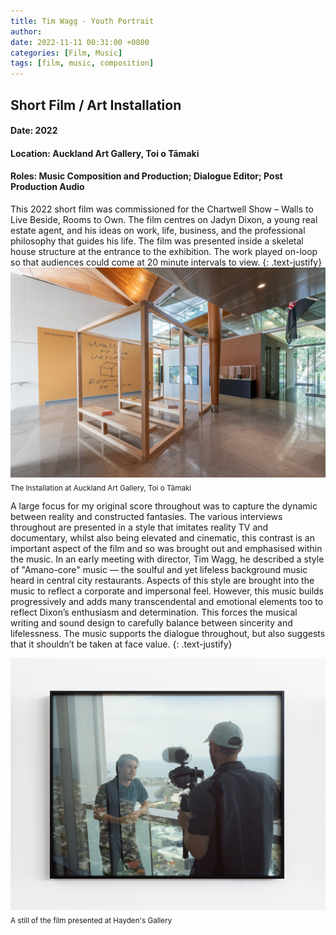 ```yaml
---
title: Tim Wagg - Youth Portrait
author: 
date: 2022-11-11 00:31:00 +0800
categories: [Film, Music]
tags: [film, music, composition]
---
```

## Short Film / Art Installation

#### Date: 2022
#### Location: Auckland Art Gallery, Toi o Tāmaki
#### Roles: Music Composition and Production; Dialogue Editor; Post Production Audio

This 2022 short film was commissioned for the Chartwell Show – Walls to Live Beside, Rooms to Own.
The film centres on Jadyn Dixon, a young real estate agent, and his ideas on work, life, business, and the professional philosophy that guides his life.
The film was presented inside a skeletal house structure at the entrance to the exhibition. The work played on-loop so that audiences could come at 20 minute intervals to view.
{: .text-justify}
![Installation Setup](assets/TimWaggYouthPortrait/YouthPortrait_1.jpg)
<sub> The Installation at Auckland Art Gallery, Toi o Tāmaki </sub>

A large focus for my original score throughout was to capture the dynamic between reality and constructed fantasies. The various interviews throughout are presented in a style that imitates reality TV and documentary, whilst also being elevated and cinematic, this contrast is an important aspect of the film and so was brought out and emphasised within the music.
In an early meeting with director, Tim Wagg, he described a style of "Amano-core" music — the soulful and yet lifeless background music heard in central city restaurants. Aspects of this style are brought into the music to reflect a corporate and impersonal feel. However, this music builds progressively and adds many transcendental and emotional elements too to reflect Dixon’s enthusiasm and determination.
This forces the musical writing and sound design to carefully balance between sincerity and lifelessness. The music supports the dialogue throughout, but also suggests that it shouldn’t be taken at face value.
{: .text-justify}

![Installation Setup](assets/TimWaggYouthPortrait/YouthPortrait_2_HaydensGallery.jpeg)
<sub> A still of the film presented at Hayden's Gallery </sub>

